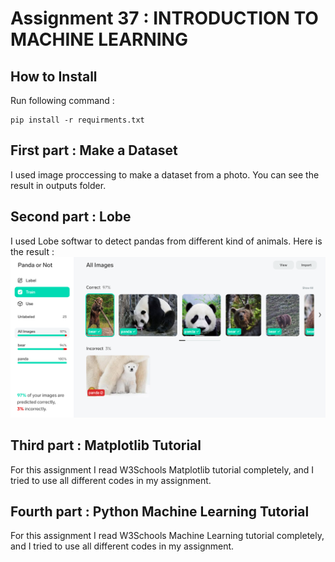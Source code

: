 # Assignment 37 : INTRODUCTION TO MACHINE LEARNING

## How to Install
Run following command :
```
pip install -r requirments.txt
```

## First part : Make a Dataset
I used image proccessing to make a dataset from a photo.
You can see the result in outputs folder.

## Second part : Lobe
I used Lobe softwar to detect pandas from different kind of animals. Here is the result :
![alt text](outputs/output_2_Lobe.png)

## Third part : Matplotlib Tutorial
For this assignment I read W3Schools Matplotlib tutorial completely, and I tried to use all different codes in my assignment.

## Fourth part : Python Machine Learning Tutorial
For this assignment I read W3Schools Machine Learning tutorial completely, and I tried to use all different codes in my assignment.
